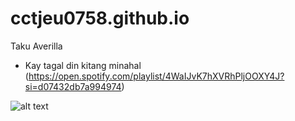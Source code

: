 # cctjeu0758.github.io
Taku Averilla

- Kay tagal din kitang minahal 
(https://open.spotify.com/playlist/4WaIJvK7hXVRhPljOOXY4J?si=d07432db7a994974)

![alt text](https://i.pinimg.com/564x/11/29/da/1129da65b81788d63d414c7129ade0dd.jpg)
